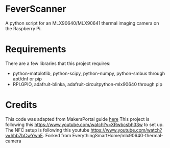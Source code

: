 # FeverScanner
A python script for an MLX90640/MLX90641 thermal imaging camera on the Raspberry Pi.

# Requirements
There are a few libraries that this project requires:
* python-matplotlib, python-scipy, python-numpy, python-smbus through apt/dnf or pip
* RPI.GPIO, adafruit-blinka, adafruit-circuitpython-mlx90640 through pip


# Credits
This code was adapted from MakersPortal guide [here](https://makersportal.com/blog/2020/6/8/high-resolution-thermal-camera-with-raspberry-pi-and-mlx90640)
This project is following this https://www.youtube.com/watch?v=XRwbcsbh33w to set up. 
The NFC setup is following this youtube https://www.youtube.com/watch?v=hhb7bCwYwnE.
Forked from EverythingSmartHome/mlx90640-thermal-camera
